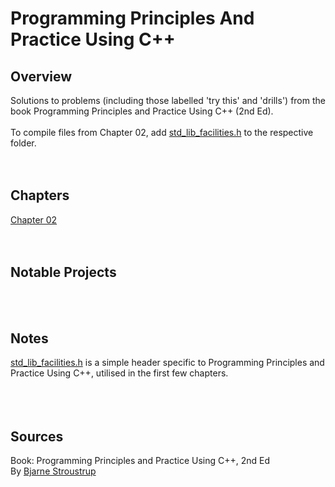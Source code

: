 # Programming Principles And Practice Using C++

## Overview
Solutions to problems (including those labelled 'try this' and 'drills') from the book Programming Principles and Practice Using C++ (2nd Ed).<br><br>
To compile files from Chapter 02, add [std_lib_facilities.h](https://github.com/AllyOMara/PPP-CPP/tree/main/Libraries) to the respective folder.<br>
<br><br>

## Chapters
[Chapter 02](https://github.com/AllyOMara/PPP-CPP/tree/main/Chapters/Ch_02)<br>
<br><br>

## Notable Projects
<br><br>

## Notes
[std_lib_facilities.h](https://github.com/AllyOMara/PPP-CPP/tree/main/Libraries) is a simple header specific to Programming Principles and Practice Using C++, utilised in the first few chapters.<br><br>
<br><br>

## Sources
Book: Programming Principles and Practice Using C++, 2nd Ed<br>
By [Bjarne Stroustrup](https://www.stroustrup.com/)
